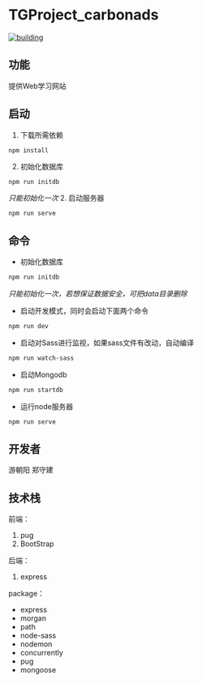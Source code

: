 # TGProject_carbonads
[![building](https://img.shields.io/travis/rust-lang/rust.svg?style=flat-square)](building)

## 功能
提供Web学习网站

## 启动
1. 下载所需依赖  
```bash
npm install
```
2. 初始化数据库
```
npm run initdb
```
*只能初始化一次*
2. 启动服务器
```bash
npm run serve
```

## 命令
- 初始化数据库
```bash
npm run initdb
```
*只能初始化一次，若想保证数据安全，可把data目录删除*
- 启动开发模式，同时会启动下面两个命令
```bash
npm run dev
```
- 启动对Sass进行监视，如果sass文件有改动，自动编译
```bash
npm run watch-sass
```
- 启动Mongodb
```bash
npm run startdb
```
- 运行node服务器
```bash
npm run serve
```

## 开发者
游朝阳
郑守建


## 技术栈
前端：
1. pug
2. BootStrap

后端：
1. express

package：
- express
- morgan
- path
- node-sass
- nodemon
- concurrently
- pug
- mongoose
